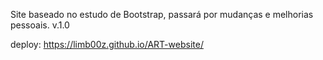 Site baseado no estudo de Bootstrap, passará por mudanças e melhorias pessoais.
v.1.0


deploy: https://limb00z.github.io/ART-website/